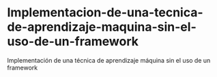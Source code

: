# Implementacion-de-una-tecnica-de-aprendizaje-maquina-sin-el-uso-de-un-framework
Implementación de una técnica de aprendizaje máquina sin el uso de un framework
